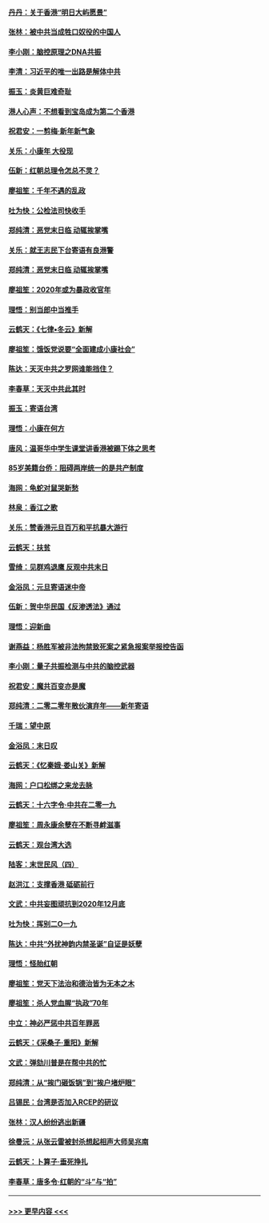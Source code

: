 #### [丹丹：关于香港“明日大屿愿景”](../pages/nsc993/n11783273.md?t=01110555) 
#### [张林：被中共当成牲口奴役的中国人](../pages/nsc993/n11782397.md?t=01110555) 
#### [李小刚：脑控原理之DNA共振](../pages/nsc993/n11780962.md?t=01110555) 
#### [李清：习近平的唯一出路是解体中共](../pages/nsc993/n11780866.md?t=01110555) 
#### [振玉：炎黄巨难奇耻](../pages/nsc993/n11779632.md?t=01110555) 
#### [港人心声：不想看到宝岛成为第二个香港](../pages/nsc993/n11778817.md?t=01110555) 
#### [祝君安：一剪梅‧新年新气象](../pages/nsc993/n11776340.md?t=01110555) 
#### [关乐：小康年 大役现](../pages/nsc993/n11774213.md?t=01110555) 
#### [伍新：红朝总理令怎总不灵？](../pages/nsc993/n11770813.md?t=01110555) 
#### [廖祖笙：千年不遇的乱政](../pages/nsc993/n11770373.md?t=01110555) 
#### [吐为快：公检法司快收手](../pages/nsc993/n11770359.md?t=01110555) 
#### [郑纯清：恶党末日临 动辄挨掌嘴](../pages/nsc993/n11769912.md?t=01110555) 
#### [关乐：就王志民下台寄语有良港警](../pages/nsc993/n11769903.md?t=01110555) 
#### [郑纯清：恶党末日临 动辄挨掌嘴](../pages/nsc993/n11769356.md?t=01110555) 
#### [廖祖笙：2020年或为暴政收官年](../pages/nsc993/n11768216.md?t=01110555) 
#### [理悟：别当郎中当推手](../pages/nsc993/n11768243.md?t=01110555) 
#### [云鹤天：《七律▪冬云》新解](../pages/nsc993/n11768204.md?t=01110555) 
#### [廖祖笙：饿饭党说要“全面建成小康社会”](../pages/nsc993/n11767482.md?t=01110555) 
#### [陈达：天灭中共之罗网谁能挡住？](../pages/nsc993/n11767465.md?t=01110555) 
#### [李春草：天灭中共此其时](../pages/nsc993/n11767452.md?t=01110555) 
#### [振玉：寄语台湾](../pages/nsc993/n11767432.md?t=01110555) 
#### [理悟：小康在何方](../pages/nsc993/n11767394.md?t=01110555) 
#### [唐风：温哥华中学生课堂讲香港被踢下体之思考](../pages/nsc993/n11766848.md?t=01110555) 
#### [85岁美籍台侨：阻碍两岸统一的是共产制度](../pages/nsc993/n11765043.md?t=01110555) 
#### [海网：龟蛇对鼠哭新愁](../pages/nsc993/n11764895.md?t=01110555) 
#### [林泉：香江之歌](../pages/nsc993/n11764415.md?t=01110555) 
#### [关乐：赞香港元旦百万和平抗暴大游行](../pages/nsc993/n11764382.md?t=01110555) 
#### [云鹤天：扶贫](../pages/nsc993/n11764245.md?t=01110555) 
#### [雪绮：见群鸡退鹰  反观中共末日](../pages/nsc993/n11762112.md?t=01110555) 
#### [金浴凤：元旦寄语迷中帝](../pages/nsc993/n11761788.md?t=01110555) 
#### [伍新：贺中华民国《反渗透法》通过](../pages/nsc993/n11761994.md?t=01110555) 
#### [理悟：迎新曲](../pages/nsc993/n11761152.md?t=01110555) 
#### [谢燕益：杨胜军被非法拘禁致死案之紧急报案举报控告函](../pages/nsc993/n11756134.md?t=01110555) 
#### [李小刚：量子共振检测与中共的脑控武器](../pages/nsc993/n11754518.md?t=01110555) 
#### [祝君安：魔共百变亦是魔](../pages/nsc993/n11754469.md?t=01110555) 
#### [郑纯清：二零二零年散伙演弃年——新年寄语](../pages/nsc993/n11754195.md?t=01110555) 
#### [千瑞：望中原](../pages/nsc993/n11754159.md?t=01110555) 
#### [金浴凤：末日叹](../pages/nsc993/n11752359.md?t=01110555) 
#### [云鹤天：《忆秦娥‧娄山关》新解](../pages/nsc993/n11752348.md?t=01110555) 
#### [海网：户口松绑之来龙去脉](../pages/nsc993/n11752328.md?t=01110555) 
#### [云鹤天：十六字令‧中共在二零一九](../pages/nsc993/n11752305.md?t=01110555) 
#### [廖祖笙：周永康余孽在不断寻衅滋事](../pages/nsc993/n11751013.md?t=01110555) 
#### [云鹤天：观台湾大选](../pages/nsc993/n11751007.md?t=01110555) 
#### [陆客：末世民风（四）](../pages/nsc993/n11749203.md?t=01110555) 
#### [赵洪江：支撑香港 砥砺前行](../pages/nsc993/n11748482.md?t=01110555) 
#### [文武：中共妄图顽抗到2020年12月底](../pages/nsc993/n11748446.md?t=01110555) 
#### [吐为快：挥别二O一九](../pages/nsc993/n11748411.md?t=01110555) 
#### [陈达：中共“外扰神韵内禁圣诞”自证是妖孽](../pages/nsc993/n11748226.md?t=01110555) 
#### [理悟：怪胎红朝](../pages/nsc993/n11748206.md?t=01110555) 
#### [廖祖笙：党天下法治和德治皆为无本之木](../pages/nsc993/n11748135.md?t=01110555) 
#### [廖祖笙：杀人党血腥“执政”70年](../pages/nsc993/n11745144.md?t=01110555) 
#### [中立：神必严惩中共百年罪恶](../pages/nsc993/n11744970.md?t=01110555) 
#### [云鹤天：《采桑子‧重阳》新解](../pages/nsc993/n11744948.md?t=01110555) 
#### [文武：弹劾川普是在帮中共的忙](../pages/nsc993/n11744758.md?t=01110555) 
#### [郑纯清：从“挨门砸饭锅”到“挨户堵炉眼”](../pages/nsc993/n11744745.md?t=01110555) 
#### [吕锡民：台湾是否加入RCEP的研议](../pages/nsc993/n11744701.md?t=01110555) 
#### [张林：汉人纷纷逃出新疆](../pages/nsc993/n11743530.md?t=01110555) 
#### [徐曼沅：从张云雷被封杀想起相声大师吴兆南](../pages/nsc993/n11741816.md?t=01110555) 
#### [云鹤天：卜算子‧垂死挣扎](../pages/nsc993/n11739956.md?t=01110555) 
#### [李春草：唐多令‧红朝的“斗”与“拍”](../pages/nsc993/n11739830.md?t=01110555) 

----
#### [ >>> 更早内容 <<< ](../indexes/nsc993-earlier.md)
